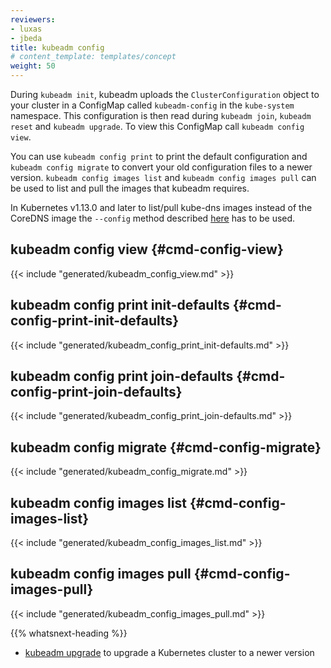 ```yaml
---
reviewers:
- luxas
- jbeda
title: kubeadm config
# content_template: templates/concept
weight: 50
---
```

<!-- overview -->
During `kubeadm init`, kubeadm uploads the `ClusterConfiguration` object to your cluster
in a ConfigMap called `kubeadm-config` in the `kube-system` namespace. This configuration is then read during
`kubeadm join`, `kubeadm reset` and `kubeadm upgrade`. To view this ConfigMap call `kubeadm config view`.

You can use `kubeadm config print` to print the default configuration and `kubeadm config migrate` to
convert your old configuration files to a newer version. `kubeadm config images list` and
`kubeadm config images pull` can be used to list and pull the images that kubeadm requires.

In Kubernetes v1.13.0 and later to list/pull kube-dns images instead of the CoreDNS image
the `--config` method described [here](/docs/reference/setup-tools/kubeadm/kubeadm-init-phase/#cmd-phase-addon)
has to be used.



<!-- body -->
## kubeadm config view {#cmd-config-view}
{{< include "generated/kubeadm_config_view.md" >}}

## kubeadm config print init-defaults {#cmd-config-print-init-defaults}
{{< include "generated/kubeadm_config_print_init-defaults.md" >}}

## kubeadm config print join-defaults {#cmd-config-print-join-defaults}
{{< include "generated/kubeadm_config_print_join-defaults.md" >}}

## kubeadm config migrate {#cmd-config-migrate}
{{< include "generated/kubeadm_config_migrate.md" >}}

## kubeadm config images list {#cmd-config-images-list}
{{< include "generated/kubeadm_config_images_list.md" >}}

## kubeadm config images pull {#cmd-config-images-pull}
{{< include "generated/kubeadm_config_images_pull.md" >}}



{{% whatsnext-heading %}}

* [kubeadm upgrade](/docs/reference/setup-tools/kubeadm/kubeadm-upgrade/) to upgrade a Kubernetes cluster to a newer version

